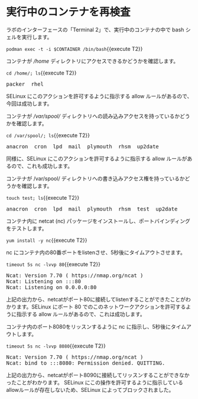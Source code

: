 # 実行中のコンテナを再検査

ラボのインターフェースの「Terminal 2」で、実行中のコンテナの中で bash シェルを実行します。

`podman exec -t -i $CONTAINER /bin/bash`{{execute T2}}

コンテナが */home* ディレクトリにアクセスできるかどうかを確認します。

`cd /home/; ls`{{execute T2}}

<pre class="file">
packer  rhel
</pre>

SELinux にこのアクションを許可するように指示する allow ルールがあるので、今回は成功します。

コンテナが */var/spool/* ディレクトリへの読み込みアクセスを持っているかどうかを確認します。

`cd /var/spool/; ls`{{execute T2}}

<pre class="file">
anacron  cron  lpd  mail  plymouth  rhsm  up2date
</pre>

同様に、SELinux にこのアクションを許可するように指示する allow ルールがあるので、これも成功します。

コンテナが /var/spool/ ディレクトリへの書き込みアクセス権を持っているかどうかを確認します。

`touch test; ls`{{execute T2}}

<pre class="file">
anacron  cron  lpd  mail  plymouth  rhsm  test  up2date
</pre>
 
コンテナ内に netcat (nc) パッケージをインストールし、ポートバインディングをテストします。

`yum install -y nc`{{execute T2}}

nc にコンテナ内の80番ポートをlistenさせ、5秒後にタイムアウトさせます。

`timeout 5s nc -lvvp 80`{{execute T2}}

<pre class="file">
Ncat: Version 7.70 ( https://nmap.org/ncat )
Ncat: Listening on :::80
Ncat: Listening on 0.0.0.0:80
</pre>

上記の出力から、netcatがポート80に接続してlistenすることができたことがわかります。SELinux にポート 80 でのこのネットワークアクションを許可するように指示する allow ルールがあるので、これは成功します。

コンテナ内のポート8080をリッスンするように nc に指示し、5秒後にタイムアウトします。

`timeout 5s nc -lvvp 8080`{{execute T2}}

<pre class="file">
Ncat: Version 7.70 ( https://nmap.org/ncat )
Ncat: bind to :::8080: Permission denied. QUITTING.
</pre>

上記の出力から、netcatがポート8090に接続してリッスンすることができなかったことがわかります。 SELinux にこの操作を許可するように指示しているallowルールが存在しないため、SELinux によってブロックされました。

